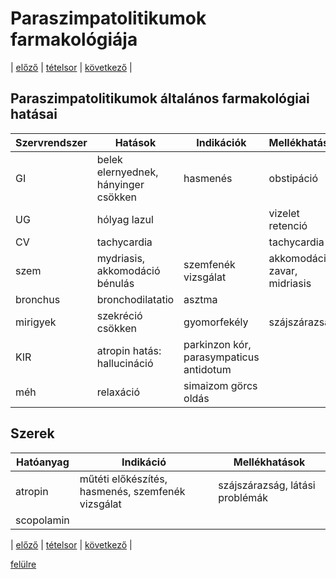 # Paraszimpatolitikumok farmakológiája

| [előző](3.%20Paraszimpatomimetikumok-II.%20Indirekt%20hatású%20szerek.md) | [tételsor](0.%20Hattan%20ea%20kidolgozás%20-%20Németh%20Boldizsár.md) | [következő](link) |

## Paraszimpatolitikumok általános farmakológiai hatásai

| Szervrendszer | Hatások | Indikációk | Mellékhatások | Kontraindikációk |
| --- | --- | --- | --- | --- |
| GI | belek elernyednek, hányinger csökken | hasmenés | obstipáció | súlyos székrekedés, paralitikus ileus |
| UG | hólyag lazul | | vizelet retenció | BPH |
| CV | tachycardia | | tachycardia | szív ischaemia |
| szem | mydriasis, akkomodáció bénulás | szemfenék vizsgálat | akkomodációs zavar, midriasis | galukóma |
| bronchus | bronchodilatatio | asztma | |
| mirigyek | szekréció csökken | gyomorfekély | szájszárazság |
| KIR | atropin hatás: hallucináció | parkinzon kór, parasympaticus antidotum | |
| méh | relaxáció | simaizom görcs oldás | |

## Szerek

| Hatóanyag | Indikáció | Mellékhatások |
| --- | --- | --- |
| atropin | műtéti előkészítés, hasmenés, szemfenék vizsgálat | szájszárazság, látási problémák |
| scopolamin |

| [előző](3.%20Paraszimpatomimetikumok-II.%20Indirekt%20hatású%20szerek.md) | [tételsor](0.%20Hattan%20ea%20kidolgozás%20-%20Németh%20Boldizsár.md) | [következő](link) |

[felülre](#paraszimpatolitikumok-farmakológiája)
